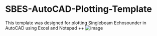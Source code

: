 # SBES-AutoCAD-Plotting-Template
This template was designed for plotting Singlebeam Echosounder in AutoCAD using Excel and Notepad ++ 
![image](https://github.com/hmddgreat/SBES-AutoCAD-Plotting-Template/assets/84444614/79ca538c-a68c-41f7-9420-fa942ebd5b35)
